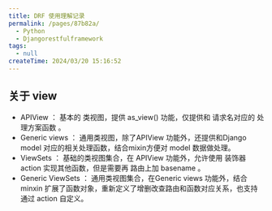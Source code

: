 ```yaml
---
title: DRF 使用理解记录
permalink: /pages/87b82a/
  - Python
  - Djangorestfulframework
tags:
  - null
createTime: 2024/03/20 15:16:52
---
```



## 关于 view 

- APIView ： 基本的 类视图，提供 as_view() 功能，仅提供和 请求名对应的 处理方案函数 。
- Generic views ： 通用类视图，除了APIView 功能外，还提供和Django model 对应的相关处理函数，结合mixin方便对 model 数据做处理。
- ViewSets ： 基础的类视图集合，在 APIView 功能外，允许使用 装饰器 action 实现其他函数，但是需要再 路由上加 basename 。
- Generic ViewSets ： 通用类视图集合，在Generic views 功能外，结合 minxin 扩展了函数对象，重新定义了增删改查路由和函数对应关系，也支持通过 action 自定义。
